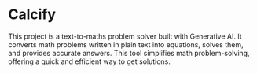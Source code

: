 # Calcify
This project is a text-to-maths problem solver built with Generative AI. It converts math problems written in plain text into equations, solves them, and provides accurate answers. This tool simplifies math problem-solving, offering a quick and efficient way to get solutions.
